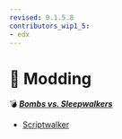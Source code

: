```yaml
---
revised: 0.1.5.8
contributors_wip1_5:
- edx
---
```


# 📁 Modding

💣 ***[Bombs vs. Sleepwalkers](/README.md)***

- [Scriptwalker](/modding/scriptwalker/readme.md)
